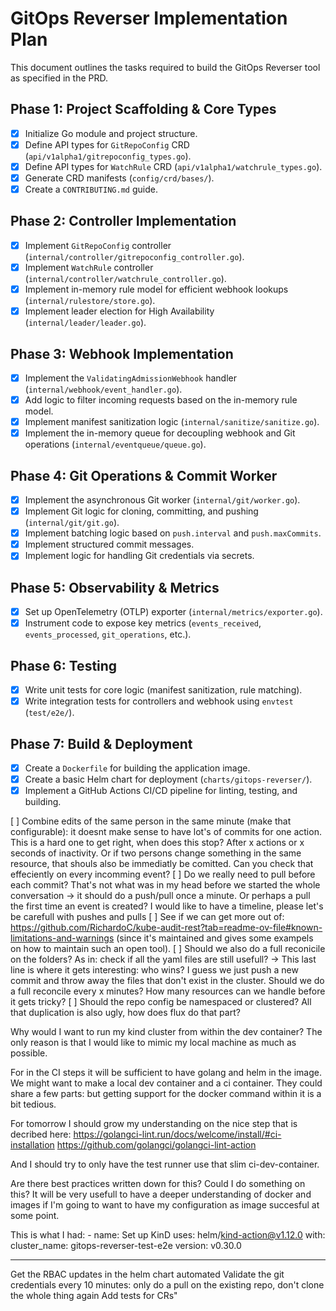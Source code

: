 # GitOps Reverser Implementation Plan

This document outlines the tasks required to build the GitOps Reverser tool as specified in the PRD.

## Phase 1: Project Scaffolding & Core Types

- [x] Initialize Go module and project structure.
- [x] Define API types for `GitRepoConfig` CRD (`api/v1alpha1/gitrepoconfig_types.go`).
- [x] Define API types for `WatchRule` CRD (`api/v1alpha1/watchrule_types.go`).
- [x] Generate CRD manifests (`config/crd/bases/`).
- [x] Create a `CONTRIBUTING.md` guide.

## Phase 2: Controller Implementation

- [x] Implement `GitRepoConfig` controller (`internal/controller/gitrepoconfig_controller.go`).
- [x] Implement `WatchRule` controller (`internal/controller/watchrule_controller.go`).
- [x] Implement in-memory rule model for efficient webhook lookups (`internal/rulestore/store.go`).
- [x] Implement leader election for High Availability (`internal/leader/leader.go`).

## Phase 3: Webhook Implementation

- [x] Implement the `ValidatingAdmissionWebhook` handler (`internal/webhook/event_handler.go`).
- [x] Add logic to filter incoming requests based on the in-memory rule model.
- [x] Implement manifest sanitization logic (`internal/sanitize/sanitize.go`).
- [x] Implement the in-memory queue for decoupling webhook and Git operations (`internal/eventqueue/queue.go`).

## Phase 4: Git Operations & Commit Worker

- [x] Implement the asynchronous Git worker (`internal/git/worker.go`).
- [x] Implement Git logic for cloning, committing, and pushing (`internal/git/git.go`).
- [x] Implement batching logic based on `push.interval` and `push.maxCommits`.
- [x] Implement structured commit messages.
- [x] Implement logic for handling Git credentials via secrets.

## Phase 5: Observability & Metrics

- [x] Set up OpenTelemetry (OTLP) exporter (`internal/metrics/exporter.go`).
- [x] Instrument code to expose key metrics (`events_received`, `events_processed`, `git_operations`, etc.).

## Phase 6: Testing

- [x] Write unit tests for core logic (manifest sanitization, rule matching).
- [x] Write integration tests for controllers and webhook using `envtest` (`test/e2e/`).

## Phase 7: Build & Deployment

- [x] Create a `Dockerfile` for building the application image.
- [x] Create a basic Helm chart for deployment (`charts/gitops-reverser/`).
- [x] Implement a GitHub Actions CI/CD pipeline for linting, testing, and building.

[ ] Combine edits of the same person in the same minute (make that configurable): it doesnt make sense to have lot's of commits for one action. This is a hard one to get right, when does this stop? After x actions or x seconds of inactivity. Or if two persons change something in the same resource, that shouls also be immediatly be comitted. Can you check that effeciently on every incomming event?
[ ] Do we really need to pull before each commit? That's not what was in my head before we started the whole conversation -> it should do a push/pull once a minute. Or perhaps a pull the first time an event is created? I would like to have a timeline, please let's be carefull with pushes and pulls
[ ] See if we can get more out of: https://github.com/RichardoC/kube-audit-rest?tab=readme-ov-file#known-limitations-and-warnings (since it's maintained and gives some exampels on how to maintain such an open tool).
[ ] Should we also do a full reconicile on the folders? As in: check if all the yaml files are still usefull?
    -> This last line is where it gets interesting: who wins? I guess we just push a new commit and throw away the files that don't exist in the cluster. Should we do a full reconcile every x minutes? How many resources can we handle before it gets tricky?
[ ] Should the repo config be namespaced or clustered? All that duplication is also ugly, how does flux do that part?


Why would I want to run my kind cluster from within the dev container? The only reason is that I would like to mimic my local machine as much as possible.

For in the CI steps it will be sufficient to have golang and helm in the image. We might want to make a local dev container and a ci container. They could share a few parts: but getting support for the docker command within it is a bit tedious.

For tomorrow I should grow my understanding on the nice step that is decribed here: 
https://golangci-lint.run/docs/welcome/install/#ci-installation
https://github.com/golangci/golangci-lint-action

And I should try to only have the test runner use that slim ci-dev-container.

Are there best practices written down for this? Could I do something on this? It will be very usefull to have a deeper understanding of docker and images if I'm going to want to have my configuration as image succesful at some point.


This is what I had:
      - name: Set up KinD
        uses: helm/kind-action@v1.12.0
        with:
          cluster_name: gitops-reverser-test-e2e
          version: v0.30.0

---

Get the RBAC updates in the helm chart automated
Validate the git credentials every 10 minutes: only do a pull on the existing repo, don't clone the whole thing again
Add tests for CRs"
